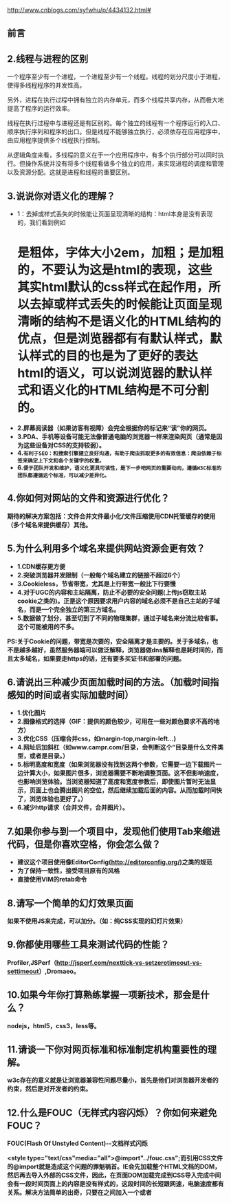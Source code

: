 http://www.cnblogs.com/syfwhu/p/4434132.html#

## 前言

## 2.线程与进程的区别

一个程序至少有一个进程，一个进程至少有一个线程。线程的划分尺度小于进程，使得多线程程序的并发性高。

另外，进程在执行过程中拥有独立的内存单元，而多个线程共享内存，从而极大地提高了程序的运行效率。

线程在执行过程中与进程还是有区别的。每个独立的线程有一个程序运行的入口、顺序执行序列和程序的出口。但是线程不能够独立执行，必须依存在应用程序中，由应用程序提供多个线程执行控制。

从逻辑角度来看，多线程的意义在于一个应用程序中，有多个执行部分可以同时执行。但操作系统并没有将多个线程看做多个独立的应用，来实现进程的调度和管理以及资源分配。这就是进程和线程的重要区别。

## 3.说说你对语义化的理解？

- 1：去掉或样式丢失的时候能让页面呈现清晰的结构：html本身是没有表现的，我们看到例如<h1>是粗体，字体大小2em，加粗；<strong>是加粗的，不要认为这是html的表现，这些其实html默认的css样式在起作用，所以去掉或样式丢失的时候能让页面呈现清晰的结构不是语义化的HTML结构的优点，但是浏览器都有有默认样式，默认样式的目的也是为了更好的表达html的语义，可以说浏览器的默认样式和语义化的HTML结构是不可分割的。
- 2.屏幕阅读器（如果访客有视障）会完全根据你的标记来“读”你的网页。
- 3.PDA、手机等设备可能无法像普通电脑的浏览器一样来渲染网页（通常是因为这些设备对CSS的支持较弱）。
- 4.`有利于SEO：和搜索引擎建立良好沟通，有助于爬虫抓取更多的有效信息：爬虫依赖于标签来确定上下文和各个关键字的权重。`
- 6.`便于团队开发和维护，语义化更具可读性，是下一步吧网页的重要动向，遵循W3C标准的团队都遵循这个标准，可以减少差异化。`

## 4.你如何对网站的文件和资源进行优化？

期待的解决方案包括：文件合并文件最小化/文件压缩使用CDN托管缓存的使用（多个域名来提供缓存）其他。

## 5.为什么利用多个域名来提供网站资源会更有效？ 

- 1.CDN缓存更方便
- 2.突破浏览器并发限制（一般每个域名建立的链接不超过6个）
- 3.Cookieless，节省带宽，尤其是上行带宽一般比下行要慢
- 4.对于UGC的内容和主站隔离，防止不必要的安全问题(上传js窃取主站cookie之类的)。正是这个原因要求用户内容的域名必须不是自己主站的子域名，而是一个完全独立的第三方域名。
- 5.数据做了划分，甚至切到了不同的物理集群，通过子域名来分流比较省事。这个可能被用的不多。

PS:关于Cookie的问题，带宽是次要的，安全隔离才是主要的。关于多域名，也不是越多越好，虽然服务器端可以做泛解释，浏览器做dns解释也是耗时间的，而且太多域名，如果要走https的话，还有要多买证书和部署的问题。

## 6.请说出三种减少页面加载时间的方法。（加载时间指感知的时间或者实际加载时间）

- 1.优化图片
- 2.图像格式的选择（GIF：提供的颜色较少，可用在一些对颜色要求不高的地方）
- 3.优化CSS（压缩合并css，如margin-top,margin-left...)
- 4.网址后加斜杠（如www.campr.com/目录，会判断这个“目录是什么文件类型，或者是目录。）
- 5.标明高度和宽度（如果浏览器没有找到这两个参数，它需要一边下载图片一边计算大小，如果图片很多，浏览器需要不断地调整页面。这不但影响速度，也影响浏览体验。当浏览器知道了高度和宽度参数后，即使图片暂时无法显示，页面上也会腾出图片的空位，然后继续加载后面的内容。从而加载时间快了，浏览体验也更好了。）
- 6.减少http请求（合并文件，合并图片）。

## 7.如果你参与到一个项目中，发现他们使用Tab来缩进代码，但是你喜欢空格，你会怎么做？

- 建议这个项目使用像EditorConfig(<http://editorconfig.org/>)之类的规范
- 为了保持一致性，接受项目原有的风格
- 直接使用VIM的retab命令

## 8.请写一个简单的幻灯效果页面

如果不使用JS来完成，可以加分。（如：纯CSS实现的幻灯片效果）

## 9.你都使用哪些工具来测试代码的性能？

Profiler,JSPerf（<http://jsperf.com/nexttick-vs-setzerotimeout-vs-settimeout>）,Dromaeo。

## 10.如果今年你打算熟练掌握一项新技术，那会是什么？

nodejs，html5，css3，less等。

## 11.请谈一下你对网页标准和标准制定机构重要性的理解。

w3c存在的意义就是让浏览器兼容性问题尽量小，首先是他们对浏览器开发者的约束，然后是对开发者的约束。

## 12.什么是FOUC（无样式内容闪烁）？你如何来避免FOUC？

FOUC(Flash Of Unstyled Content)--文档样式闪烁

<style type="text/css"media="all">@import"../fouc.css";</style>而引用CSS文件的@import就是造成这个问题的罪魁祸首。IE会先加载整个HTML文档的DOM，然后再去导入外部的CSS文件，因此，在页面DOM加载完成到CSS导入完成中间会有一段时间页面上的内容是没有样式的，这段时间的长短跟网速，电脑速度都有关系。解决方法简单的出奇，只要在<head>之间加入一个<link>或者<script>元素就可以了。

## 13.doctype（文档类型）的作用是什么？你知道多少种文档类型？

此标签可告知浏览器文档使用哪种HTML或XHTML规范。该标签可声明三种DTD类型，分别表示严格版本、过渡版本以及基于框架的HTML文档。

HTML 4.01规定了三种文档类型：Strict、Transitional以及Frameset。

XHTML 1.0规定了三种XML文档类型：Strict、Transitional以及Frameset。

Standards（标准）模式（也就是严格呈现模式）用于呈现遵循最新标准的网页，而Quirks（包容）模式（也就是松散呈现模式或者兼容模式）用于呈现为传统浏览器而设计的网页。

## 14.浏览器标准模式和怪异模式之间的区别是什么？

W3C标准推出以后，浏览器都开始采纳新标准，但存在一个问题就是如何保证旧的网页还能继续浏览，在标准出来以前，很多页面都是根据旧的渲染方法编写的，如果用的标准来渲染，将导致页面显示异常。为保持浏览器渲染的兼容性，使以前的页面能够正常浏览，浏览器都保留了旧的渲染方法（如：微软的IE）。这样浏览器渲染上就产生了Quircks mode和Standars mode，两种渲染方法共存在一个浏览器上。IE盒子模型和标准W3C盒子模型：ie的width包括：padding\border。标准的width不包括：padding\border

-  在js中如何判断当前浏览器正在以何种方式解析？

​         document对象有个属性compatMode,它有两个值：BackCompat对应quirks mode，CSS1Compat对应strict mode。

## 15.使用XHTML的局限有哪些？

XHTML 与HTML的区别为：

- XHTML 元素必须被正确地嵌套。
- XHTML 元素必须被关闭。
- 标签名必须用小写字母。
- XHTML 文档必须拥有根元素。

**局限：**

所有的 XHTML 元素都必须被正确地嵌套，XHTML 必须拥有良好的结构，所有的标签必须小写，并且所有的 XHTML 元素必须被关闭。所有的 XHTML 文档必须拥有 DOCTYPE 声明，并且 html、head、title 和 body 元素必须存在。虽然代码更加的优雅，但缺少容错性，不利于快速开发。

## 16.如果网页内容需要支持多语言，你会怎么做？

下面这些问题需要考虑：

- 应用字符集的选择，选择UTF-8编码
- 语言书写习惯&导航结构
- 数据库驱动型网站

## 17.data-属性的作用是什么？

data-* 属性用于存储页面或应用程序的私有自定义数据。data-* 属性赋予我们在所有 HTML 元素上嵌入自定义 data 属性的能力。存储的（自定义）数据能够被页面的 JavaScript 中利用，以创建更好的用户体验（不进行 Ajax 调用或服务器端数据库查询）。

data-* 属性包括两部分：

- 属性名不应该包含任何大写字母，并且在前缀 "data-" 之后必须有至少一个字符
- 属性值可以是任意字符串

## 18.如果把HTML5看作做一个开放平台，那它的构建模块有哪些？

<nav>,<header>,<section>,<footer>等。

## 19.请描述一下cookies，sessionStorage和localStorage的区别？

sessionStorage和localStorage是HTML5 Web Storage API提供的，可以方便的在web请求之间保存数据。有了本地数据，就可以避免数据在浏览器和服务器间不必要地来回传递。sessionStorage、localStorage、cookie都是在浏览器端存储的数据，其中sessionStorage的概念很特别，引入了一个“浏览器窗口”的概念。sessionStorage是在同源的同窗口（或tab）中，始终存在的数据。也就是说只要这个浏览器窗口没有关闭，即使刷新页面或进入同源另一页面，数据仍然存在。关闭窗口后，sessionStorage即被销毁。同时“独立”打开的不同窗口，即使是同一页面，sessionStorage对象也是不同的cookies会发送到服务器端。其余两个不会。Microsoft指出InternetExplorer8增加cookie限制为每个域名50个，但IE7似乎也允许每个域名50个cookie。

- Firefox每个域名cookie限制为50个。
- Opera每个域名cookie限制为30个。
- Firefox和Safari允许cookie多达4097个字节，包括名（name）、值（value）和等号。
- Opera允许cookie多达4096个字节，包括：名（name）、值（value）和等号。
- InternetExplorer允许cookie多达4095个字节，包括：名（name）、值（value）和等号。

## 20.描述下“reset”CSS文件的作用和使用它的好处。

因为浏览器的品种很多，每个浏览器的默认样式也是不同的，所以定义一个css reset可以使各浏览器的默认样式统一。

## 21.解释下浮动和它的工作原理。

关于浮动我们需要了解，浮动的框可以向左或向右移动，直到它的外边缘碰到包含框或另一个浮动框的边框为止。要想使元素浮动，**必须为元素设置一个宽度（width）**。虽然浮动元素不是文档流之中，但是它**浮动后所处的位置依然是在浮动之前的水平方向上**。由于浮动框不在文档的普通流中，所以文档的普通流中的块框表现得就像浮动框不存在一样，下面的元素填补原来的位置。**有些元素会在浮动元素的下方，但是这些元素的内容并不一定会被浮动的元素所遮盖，对内联元素进行定位时，这些元素会考虑浮动元素的边界，会围绕着浮动元素放置。**也可以把浮动元素想象成是被块元素忽略的元素，而内联元素会关注浮动元素的。  

## 22.列举不同的清除浮动的技巧，并指出它们各自适用的使用场景。

- 1.使用空标签清除浮动。这种方法是在所有浮动标签后面添加一个空标签定义css clear:both.弊端就是增加了无意义标签。
- 2.使用overflow。给包含浮动元素的父标签添加css属性overflow:auto;zoom:1;zoom:1用于兼容IE6。
- 3.使用after伪对象清除浮动。该方法只适用于非IE浏览器。具体写法可参照以下示例。使用中需注意以下几点。一、该方法中必须为需要清除浮动元素的伪对象中设置height:0，否则该元素会比实际高出若干像素；二、content属性是必须的，但其值可以为空，content属性的值设为”.”，空亦是可以的。
- 4.浮动外部元素

此三种方法各有利弊，使用时应择优选择，比较之下第二种方法更为可取。

## 23.解释下CSS sprites，以及你要如何在页面或网站中使用它。

CSS Sprites其实就是把网页中一些背景图片整合到一张图片文件中，再利用CSS的“background-image”，“background-repeat”，“background-position”的组合进行背景定位，background-position可以用数字能精确的定位出背景图片的位置。

## 24.你最喜欢的图片替换方法是什么，你如何选择使用。

```
1 <h2><span图片丢这里></span>Hello World</h2>
```

把span背景设成文字内容，这样又可以保证seo，也有图片的效果在上面。一般都是：alt，title，onerror。

## 25.讨论CSS hacks，条件引用或者其他。

各个浏览器都认识，这里给firefox用；

background-color:red\9;\9所有的ie浏览器可识别；

background-color:yellow\0;\0是留给ie8的+background-color:pink;+ie7定了；

_background-color:orange;_专门留给神奇的ie6；:root#test{background-color:purple\9;}:root是给ie9的，

@media all and(min-width:0px){#test{background-color:black\0;}}这个是老是跟ie抢着认\0的神奇的opera，必须加个\0,不然firefox，chrome，safari也都认识。

@media screen and(-webkit-min-device-pixel-ratio:0){#test{background-color:gray;}}最后这个是浏览器新贵chrome和safari的。

## 26.如何为有功能限制的浏览器提供网页？你会使用哪些技术和处理方法？

## 27.如何视觉隐藏网页内容，只让它们在屏幕阅读器中可用？

- display:none;的缺陷搜索引擎可能认为被隐藏的文字属于垃圾信息而被忽略屏幕阅读器（是为视觉上有障碍的人设计的读取屏幕内容的程序）会忽略被隐藏的文字。
- visibility:hidden;的缺陷这个大家应该比较熟悉就是隐藏的内容会占据他所应该占据物理空间3.overflow:hidden;一个比较合理的方法.texthidden{display:block;/*统一转化为块级元素*/overflow:hidden;width:0;height:0;}就像上面的一段CSS所展示的方法，将宽度和高度设定为0，然后超过部分隐藏，就会弥补上述一、二方法中的缺陷，也达到了隐藏内容的目的。

## 28.你用过栅格系统吗？如果使用过，你最喜欢哪种？

比如：Bootstrap，流式栅格系统，http://960.gs/，栅格系统延续美学。

## 29.你用过媒体查询，或针对移动端的布局/CSS吗？

媒体查询，就是响应式布局。通过不同的媒介类型和条件定义样式表规则。媒介查询让CSS可以更精确作用于不同的媒介类型和同一媒介的不同条件。

语法结构及用法：@media 设备名 only （选取条件） not （选取条件） and（设备选取条件），设备二{sRules}。

示例如下：

[![复制代码](面试题web.assets/copycode.gif)](javascript:void(0);)

```
 1 /* 当浏览器的可视区域小于980px */
 2 @media screen and （max-width： 980px） {
 3 #wrap {width： 90%; margin:0 auto;}
 4 #content {width： 60%;padding： 5%;}
 5 #sidebar {width： 30%;}
 6 #footer {padding： 8% 5%;margin-bottom： 10px;}
 7 }
 8 /* 当浏览器的可视区域小于650px */
 9 @media screen and （max-width： 650px） {
10 #header {height： auto;}
11 #searchform {position： absolute;top： 5px;right： 0;}
12 #content {width： auto; float： none; margin： 20px 0;}
13 #sidebar {width： 100%; float： none; margin： 0;}
14 }
```

[![复制代码](http://common.cnblogs.com/images/copycode.gif)](javascript:void(0);)

## 30.你熟悉SVG样式的书写吗？

SVG 意为可缩放矢量图形（Scalable Vector Graphics）。

### 什么是SVG？

- SVG 指可伸缩矢量图形 (Scalable Vector Graphics)
- SVG 用来定义用于网络的基于矢量的图形
- SVG 使用 XML 格式定义图形
- SVG 图像在放大或改变尺寸的情况下其图形质量不会有所损失
- SVG 是万维网联盟的标准
- SVG 与诸如 DOM 和 XSL 之类的 W3C 标准是一个整体

书写示例如下：

```
1 <?xml version="1.0" standalone="no"?>
2     <!DOCTYPE svg PUBLIC "-//W3C//DTD SVG 1.1//EN" "http://www.w3.org/Graphics/SVG/1.1/DTD/svg11.dtd">
3     <svg width="100%" height="100%" version="1.1" xmlns="http://www.w3.org/2000/svg">
4         <circle cx="100" cy="50" r="40" stroke="black" stroke-width="2" fill="red"/>
5     </svg>
```

## 31.如何优化网页的打印样式？

```
<link rel = "stylesheet" type = "text/css" media = "screen" href = "xxx.css"/>
```

其中media指定的属性就是设备，显示器上就是screen，打印机则是print，电视是tv，投影仪是projection。打印样式示例如下：

```
<link rel = "stylesheet" type = "text/css" media = "print" href = "yyy.css"/>
```

但打印样式表也应注意以下事项：

- 打印样式表中最好不要用背景图片，因为打印机不能打印CSS中的背景。如要显示图片，请使用html插入到页面中。
- 最好不要使用像素作为单位，因为打印样式表要打印出来的会是实物，所以建议使用pt和cm。
- 隐藏掉不必要的内容。（@print div{display:none;}）
- 打印样式表中最好少用浮动属性，因为它们会消失。如果想要知道打印样式表的效果如何，直接在浏览器上选择打印预览就可以了。

## 32.在书写高效CSS时会有哪些问题需要考虑？

- 1.样式是：从右向左的解析一个选择器；
- 2.ID最快，Universal最慢有四种类型的key selector，解析速度由快到慢依次是：ID、class、tag和universal ；
- 3.不要tag-qualify（永远不要这样做ul#main-navigation{}ID已经是唯一的，不需要Tag来标识，这样做会让选择器变慢。）；
- 4.后代选择器最糟糕（换句话说，下面这个选择器是很低效的：html body ul li a{}）；
- 5.想清楚你为什么这样写；
- 6.CSS3的效率问题（CSS3选择器（比如:nth-child）能够漂亮的定位我们想要的元素，又能保证我们的CSS整洁易读。但是这些神奇的选择器会浪费很多的浏览器资源。）；
- 7.我们知道#ID速度是最快的，那么我们都用ID，是不是很快。但是我们不应该为了效率而牺牲可读性和可维护性。

## 33.使用CSS预处理器的优缺点有哪些？

​     LESS&SassLESS是受Sass启发而开发的工具，它列出了如下开发的理由：

​     “为什么要开发一个Sass的替代品呢？原因很简单：首先是语法。Sass的一个关键特性是缩进式的语法，这种语法可以产生柱式外观的代码。但是你需要花费时间学习一门新的语法以及重新构建你现在的样式表。LESS给CSS带来了很多特性，使得LESS能够和CSS无缝地紧密结合在一起。因此，你可以平滑地由CSS迁移到LESS，如果你只是对使用变量或者操作感兴趣的话，你不需要学习一整门全新的语言。”

​      StylusStylus相对前两者较新，可以看官方文档介绍的功能。

- 1.来自NodeJS社区，所以和NodeJS走得很近，与JavaScript联系非常紧密。还有专门JavaScript API：http://learnboost.github.io/stylus/docs/js.html；
- 2.支持Ruby之类等等框架；
- 3.更多更强大的支持和功能总结：Sass看起来在提供的特性上占有优势，但是LESS能够让开发者平滑地从现存CSS文件过渡到LESS，而不需要像Sass那样需要将CSS文件转换成Sass格式。Stylus功能上更为强壮，和js联系更加紧密。

## 34.如果设计中使用了非标准的字体，你该如何去实现？

所谓的标准字体是多数机器上都会有的，或者即使没有也可以由默认字体替代的字体。

方法：

- 用图片代替
- web fonts在线字库，如Google Webfonts，Typekit等等；<http://www.chinaz.com/free/2012/0815/269267.shtml>；
- @font-face，Webfonts(字体服务例如：Google Webfonts，Typekit等等。)

## 35.解释下浏览器是如何判断元素是否匹配某个CSS选择器？

从后往前判断。浏览器先产生一个元素集合，这个集合往往由最后一个部分的索引产生（如果没有索引就是所有元素的集合）。然后向上匹配，如果不符合上一个部分，就把元素从集合中删除，直到真个选择器都匹配完，还在集合中的元素就匹配这个选择器了。举个例子，有选择器：

```
1 body.ready#wrapper>.lol233
```

先把所有class中有lol233的元素拿出来组成一个集合，然后上一层，对每一个集合中的元素，如果元素的parent id不为#wrapper则把元素从集合中删去。再向上，从这个元素的父元素开始向上找，没有找到一个tagName为body且class中有ready的元素，就把原来的元素从集合中删去。至此这个选择器匹配结束，所有还在集合中的元素满足。大体就是这样，不过浏览器还会有一些奇怪的优化。为什么从后往前匹配因为效率和文档流的解析方向。效率不必说，找元素的父亲和之前的兄弟比遍历所哟儿子快而且方便。关于文档流的解析方向，是因为现在的CSS，一个元素只要确定了这个元素在文档流之前出现过的所有元素，就能确定他的匹配情况。应用在即使html没有载入完成，浏览器也能根据已经载入的这一部分信息完全确定出现过的元素的属性。为什么是用集合主要也还是效率。基于CSS Rule数量远远小于元素数量的假设和索引的运用，遍历每一条CSS Rule通过集合筛选，比遍历每一个元素再遍历每一条Rule匹配要快得多。

## 36.解释一下你对盒模型的理解，以及如何在CSS中告诉浏览器使用不同的盒模型来渲染你的布局。

关于盒模型请看文章[CSS之布局与定位](http://www.cnblogs.com/syfwhu/p/4319236.html)。

- 请解释一下*{box-sizing:border-box;}的作用,并且说明使用它有什么好处？

说到IE的bug，在IE6以前的版本中，IE对盒模型的解析出现一些问题，跟其它浏览器不同，将border与padding都包含在width之内。而另外一些浏览器则与它相反，是不包括border和padding的。

在我们开发的过程中会发现，有时候，如果对页面中的大区域进行设置时，将border、padding计算到width和height之内，反而更灵活。但W3C的CSS2.1规范却规定了他们并不能被包含其中。考虑到这个问题，css3中引入了一个新的属性：box-sizing，它具有“content-box”和”border-box“两个值。

```
1 box-sizing:content-box
```

当我们设置box-sizing:content-box;时，浏览器对盒模型的解释遵从我们之前认识到的W3C标准，当它定义width和height时，它的宽度不包括border和padding。

```
1 box-sizing:border-box
```

当我们设置box-sizing:border-box;时，浏览器对盒模型的解释与IE6之前的版本相同，当它定义width和height时，border和padding则是被包含在宽高之内的。内容的宽和高可以通过定义的“width”和“height”减去相应方向的“padding”和“border”的宽度得到。内容的宽和高必须保证不能为负，必要时将自动增大该元素border box的尺寸以使其内容的宽或高最小为0。

## 37.请罗列出你所知道的display属性的全部值。

display属性的值列表如下：

![img](面试题web.assets/716683-20151013142822460-1264753317.jpg)

## 38.请解释一下relative、fixed、absolute和static元素的区别？请解释一下inline和inline-block的区别？

- 关于第一个问题请看文章[CSS之布局与定位](http://www.cnblogs.com/syfwhu/p/4319236.html) 。

**inline**:此元素会被显示为内联元素，元素前后没有换行符。

**inline-block**:行内块元素。

## 39.你目前在使用哪一套CSS框架，或者在产品线上使用过哪一套？(Bootstrap,PureCSS,Foundation等等)

- 如果有，请问是哪一套？如果可以，你如何改善CSS框架？
- 请问你有使用过CSS Flexbox或者Grid specs吗？如果有，请问在性能和效率的方面你是怎么看的？

## 40.解释下事件代理。

JavaScript事件代理则是一种简单的技巧，通过它你可以把事件处理器添加到一个父级元素上，这样就避免了把事件处理器添加到多个子级元素上。当我们需要对很多元素添加事件的时候，可以通过将事件添加到它们的父节点而将事件委托给父节点来触发处理函数。这主要得益于浏览器的事件冒泡机制。事件代理用到了两个在JavaSciprt事件中常被忽略的特性：事件冒泡以及目标元素。

```
1 function getEventTarget(e) {
2     e=e||window.event;
3     return e.target||e.srcElement;
4 }
```

## 41.解释下JavaScript中this是如何工作的。

this永远指向函数运行时所在的对象，而不是函数被创建时所在的对象。匿名函数或不处于任何对象中的函数指向window 。

1.如果是call，apply,with，指定的this是谁，就是谁。

2.普通的函数调用，函数被谁调用，this就是谁。

## 42.解释下原型继承的原理。

以下代码展示了JS引擎如何查找属性：

[![复制代码](http://common.cnblogs.com/images/copycode.gif)](javascript:void(0);)

```
1 function getProperty(obj,prop) {
2     if (obj.hasOwnProperty(prop)) {
3         return obj[prop];
4     } else if (obj.__proto__!==null) {
5         return getProperty(obj.__proto__,prop);
6     } else {
7         return undefined;
8     }
9 }
```

[![复制代码](http://common.cnblogs.com/images/copycode.gif)](javascript:void(0);)

### 下图展示的原（prototype）的关联：

## ![img](面试题web.assets/171011349018292.jpg)

## 43.你是如何测试JavaScript代码的？

结合自己的项目经验进行讲述。（[chrome使用技巧](http://www.cnblogs.com/tonychai/p/4545812.html)）

## 44.AMD vs.CommonJS？

请看文章[JavaScript之模块化编程](http://www.cnblogs.com/syfwhu/p/4883532.html)

## 45.什么是哈希表？

散列表（也叫哈希表），是根据关键码值直接进行访问的数据结构。也就是说，它通过把关键码值映射到表中一个位置来访问记录，以加快查找的速度。这个映射函数叫做散列函数，存放记录的数组叫做散列表。

## 46.解释下为什么接下来这段代码不是IIFE(立即调用的函数表达式)：function foo(){}();.

- 要做哪些改动使它变成IIFE?

因为在解析器解析全局的function或者function内部function关键字的时候，默认是认为function声明，而不是function表达式，如果你不显示告诉编译器，它默认会声明成一个缺少名字的function，并且抛出一个语法错误信息，因为function声明需要一个名字。

```
1 var foo = function() {
2     // doSomeThing.
3 }；
4 
5 foo();
```

## 47.描述以下变量的区别：null，undefined或undeclared？

JavaScript的最初版本是这样区分的：null是一个表示"无"的对象，转为数值时为0；undefined是一个表示"无"的原始值，转为数值时为NaN。

但是，上面这样的区分，在实践中很快就被证明不可行。目前，null和undefined基本是同义的，只有一些细微的差别。

null表示"没有对象"，即该处不应该有值。典型用法是：

- 用来初始化一个变量，这个变量可能被赋值为一个对象。
- 用来和一个已经初始化的变量比较，这个变量可以是也可以不是一个对象。
- 当函数的参数期望是对象时，被用作参数传入。
- 当函数的返回值期望是对象时，被用作返回值传出。
- 作为对象原型链的终点。

undefined表示"缺少值"，就是此处应该有一个值，但是还没有定义。典型用法是：

- 变量被声明了，但没有赋值时，就等于undefined。
- 调用函数时，应该提供的参数没有提供，该参数等于undefined。
- 对象没有赋值的属性，该属性的值为undefined。
- 函数没有返回值时，默认返回undefined。

### 该如何检测它们？

null：表示无值；undefined：表示一个未声明的变量，或已声明但没有赋值的变量，或一个并不存在的对象属性。

==运算符将两者看作相等。如果要区分两者，要使用===或typeof运算符。

以下是不正确的用法：

```
1 var exp = undefined;
2 
3 if (exp == undefined) {
4     alert("undefined");
5 }
```

exp为null时，也会得到与undefined相同的结果，虽然null和undefined不一样。注意：要同时判断undefined和null时可使用本法。

typeof返回的是字符串，有六种可能："number"、"string"、"boolean"、"object"、"function"、"undefined"。

以下是正确的用法：

```
1 var exp = undefined;
2 
3 if(typeof(exp) == undefined) {
4     alert("undefined");
5 }
```

JS中如何判断null？

以下是不正确的用法：

```
1 var exp = null;
2 
3 if(exp == null) {
4     alert("is null");
5 }
```

exp为undefined时，也会得到与null相同的结果，虽然null和undefined不一样。注意：要同时判断null和undefined时可使用本法。

```
1 var exp=null;
2 
3 if(!exp) {
4     alert("is null");
5 }
```

如果exp为undefined或者数字零，也会得到与null相同的结果，虽然null和二者不一样。注意：要同时判断null、undefined和数字零时可使用本法。

```
1 var exp = null;
2 
3 if(typeof(exp) == "null") {
4     alert("is null");
5 }
```

为了向下兼容，exp为null时，typeof总返回object。这种方式也不太好。

以下是正确的用法：

```
1 var exp = null;
2 
3 if(!exp&&typeof(exp) != "undefined" && exp != 0) {
4     alert("is null");
5 }
```

## 48.什么是闭包，如何使用它，为什么要使用它？

包就是能够读取其他函数内部变量的函数。由于在Javascript语言中，只有函数内部的子函数才能读取局部变量，因此可以把闭包简单理解成“定义在一个函数内部的函数”。

所以，在本质上，闭包就是将函数内部和函数外部连接起来的一座桥梁。闭包可以用在许多地方。它的最大用处有两个，一个是前面提到的可以读取函数内部的变量，另一个就是让这些变量的值始终保持在内存中。

使用闭包的注意点：

- 由于闭包会使得函数中的变量都被保存在内存中，内存消耗很大，所以不能滥用闭包，否则会造成网页的性能问题，在IE中可能导致内存泄露。解决方法是，在退出函数之前，将不使用的局部变量全部删除。
- 闭包会在父函数外部，改变父函数内部变量的值。所以，如果你把父函数当作对象（object）使用，把闭包当作它的公用方法（Public Method），把内部变量当作它的私有属性（private value），这时一定要小心，不要随便改变父函数内部变量的值。

（关于闭包，详细了解请看[JavaScript之作用域与闭包详解](http://www.cnblogs.com/syfwhu/p/4839562.html)）

## 49.请举出一个匿名函数的典型用例？

自执行函数，用闭包模拟私有变量、特权函数等。

## 50.解释“JavaScript模块模式”以及你在何时使用它。

​     如果有提到无污染的命名空间，可以考虑加分。

- 如果你的模块没有自己的命名空间会怎么样？

请看文章-[JavaScript之模块化编程](http://www.cnblogs.com/syfwhu/p/4883532.html) 和[JavaScript之命名空间模式 浅析](http://www.cnblogs.com/syfwhu/p/4885628.html)

## 51.你是如何组织自己的代码？是使用模块模式，还是使用经典继承的方法？

请看文章-[JavaScript之模块化编程](http://www.cnblogs.com/syfwhu/p/4883532.html)和[Javascript之对象的继承](http://www.cnblogs.com/syfwhu/p/4415586.html)

## 52.请指出JavaScript宿主对象和原生对象的区别？

### **原生对象**

ECMA-262 把本地对象（native object）定义为“独立于宿主环境的 ECMAScript 实现提供的对象”。

“本地对象”包含哪些内容：Object、Function、Array、String、Boolean、Number、Date、RegExp、Error、EvalError、RangeError、ReferenceError、SyntaxError、TypeError、URIError。

由此可以看出，简单来说，本地对象就是 ECMA-262 定义的类（引用类型）。

### **内置对象**

ECMA-262 把内置对象（built-in object）定义为“由 ECMAScript 实现提供的、独立于宿主环境的所有对象，在 ECMAScript 程序开始执行时出现”。这意味着开发者不必明确实例化内置对象，它已被实例化了。

同样是“独立于宿主环境”。根据定义我们似乎很难分清“内置对象”与“本地对象”的区别。而ECMA-262 只定义了两个内置对象，即 Global 和 Math （它们也是本地对象，根据定义，每个内置对象都是本地对象）。如此就可以理解了。内置对象是本地对象的一种。

### **宿主对象**

何为“宿主对象”？主要在这个“宿主”的概念上，ECMAScript中的“宿主”当然就是我们网页的运行环境，即“操作系统”和“浏览器”。

所有非本地对象都是宿主对象（host object），即由 ECMAScript 实现的宿主环境提供的对象。**所有的BOM和DOM都是宿主对象。**因为其对于不同的“宿主”环境所展示的内容不同。其实说白了就是，**ECMAScript官方未定义的对象都属于宿主对象，因为其未定义的对象大多数是自己通过ECMAScript程序创建的对象。**

## 53.call和.apply的区别是什么？

**call方法**: 
语法：call(thisObj，Object)
定义：调用一个对象的一个方法，以另一个对象替换当前对象。
说明：call 方法可以用来代替另一个对象调用一个方法。call 方法可将一个函数的对象上下文从初始的上下文改变为由 thisObj 指定的新对象。 如果没有提供 thisObj 参数，那么 Global 对象被用作 thisObj。 
**apply方法**： 
语法：apply(thisObj，[argArray])
定义：应用某一对象的一个方法，用另一个对象替换当前对象。 
说明：如果 argArray 不是一个有效的数组或者不是 arguments 对象，那么将导致一个 TypeError。如果没有提供 argArray 和 thisObj 任何一个参数，那么 Global 对象将被用作 thisObj， 并且无法被传递任何参数。

对于apply和call两者在作用上是相同的，但两者在参数上有以下**区别**：
对于第一个参数意义都一样，但对第二个参数：apply传入的是一个参数数组，也就是将多个参数组合成为一个数组传入，而call则作为call的参数传入（从第二个参数开始）。如 func.call(func1,var1,var2,var3)对应的apply写法为：func.apply(func1,[var1,var2,var3])同时使用apply的好处是可以直接将当前函数的arguments对象作为apply的第二个参数传入。

## 54.请解释Function.prototype.bind的作用？

## 55.你何时优化自己的代码？

请看文章[JavaScript之高效编程](http://www.cnblogs.com/syfwhu/p/4438810.html) 及[JavaScript编码风格指南](http://www.cnblogs.com/syfwhu/p/4814435.html)。

## 56.你能解释一下JavaScript中的继承是如何工作的吗？

原型链等。

## 57.在什么时候你会使用document.write()？

大多数生成的广告代码依旧使用document.write()，虽然这种用法会让人很不爽。

## 58.请指出浏览器特性检测，特性推断和浏览器UA字符串嗅探的区别？

特性检测：为特定浏览器的特性进行测试，并仅当特性存在时即可应用特性。

User-Agent检测：最早的浏览器嗅探即用户代理检测，服务端（以及后来的客户端）根据UA字符串屏蔽某些特定的浏览器查看网站内容。

特性推断：尝试使用多个特性但仅验证了其中之一。根据一个特性的存在推断另一个特性是否存在。问题是，推断是假设并非事实，而且可能导致可维护性的问题。

## 59.请尽可能详尽的解释AJAX的工作原理。

请参考文章[AJAX工作原理](http://www.cnblogs.com/mingmingruyuedlut/archive/2011/10/18/2216553.html)。

## 60.请解释JSONP的工作原理，以及它为什么不是真正的AJAX。

JSONP (JSON with Padding)是一个简单高效的跨域方式，HTML中的script标签可以加载并执行其他域的javascript，于是我们可以通过script标记来动态加载其他域的资源。例如我要从域A的页面pageA加载域B的数据，那么在域B的页面pageB中我以JavaScript的形式声明pageA需要的数据，然后在 pageA中用script标签把pageB加载进来，那么pageB中的脚本就会得以执行。JSONP在此基础上加入了回调函数，pageB加载完之后会执行pageA中定义的函数，所需要的数据会以参数的形式传递给该函数。JSONP易于实现，但是也会存在一些安全隐患，如果第三方的脚本随意地执行，那么它就可以篡改页面内容，截获敏感数据。但是在受信任的双方传递数据，JSONP是非常合适的选择。

AJAX是不跨域的，而JSONP是一个是跨域的，还有就是二者接收参数形式不一样！

## 61.你使用过JavaScript模板系统吗？

如有使用过，请谈谈你都使用过哪些库，比如Mustache.js，Handlebars等等。

## 62.请解释变量声明提升。

在JS里定义的变量，存在于作用域链里，而在函数执行时会先把变量的声明进行提升，仅仅是把声明进行了提升，而其值的定义还在原来位置。示例如下：

[![复制代码](http://common.cnblogs.com/images/copycode.gif)](javascript:void(0);)

```
1 var test = function() {
2     console.log(name); // 输出：undefined
3     var name = "jeri";
4     console.log(name); // 输出：jeri
5 }
6 
7 test();
```

[![复制代码](http://common.cnblogs.com/images/copycode.gif)](javascript:void(0);)

上述代码与下述代码等价。

[![复制代码](http://common.cnblogs.com/images/copycode.gif)](javascript:void(0);)

```
1 var test = function() {
2     var name;
3     console.log(name); // 输出：undefined
4     name = "jeri";
5     console.log(name); // 输出：jeri
6 }
7 
8 test();
```

[![复制代码](http://common.cnblogs.com/images/copycode.gif)](javascript:void(0);)

由以上代码可知，在函数执行时，把变量的声明提升到了函数顶部，而其值定义依然在原来位置。

## 63.请描述下事件冒泡机制。

冒泡型事件：事件按照从最特定的事件目标到最不特定的事件目标(document对象)的顺序触发。

捕获型事件：事件从最不精确的对象(document 对象)开始触发，然后到最精确(也可以在窗口级别捕获事件，不过必须由开发人员特别指定)。

支持W3C标准的浏览器在添加事件时用addEventListener(event,fn,useCapture)方法，基中第3个参数useCapture是一个Boolean值，用来设置事件是在事件捕获时执行，还是事件冒泡时执行。而不兼容W3C的浏览器(IE)用attachEvent()方法，此方法没有相关设置，不过IE的事件模型默认是在事件冒泡时执行的，也就是在useCapture等于false的时候执行，所以把在处理事件时把useCapture设置为false是比较安全，也实现兼容浏览器的效果。

![img](面试题web.assets/716683-20151013185212819-847014694.jpg)

## 64."attribute"和"property"的区别是什么？

### 1. 定义

**Property**：属性，所有的HTML元素都由HTMLElement类型表示，HTMLElement类型直接继承自Element并添加了一些属性，添加的这些属性分别对应于每个HTML元素都有下面的这5个标准特性: id,title,lang,dir,className。DOM节点是一个对象，因此，他可以和其他的JavaScript对象一样添加自定义的属性以及方法。property的值可以是任何的数据类型，对大小写敏感，自定义的property不会出现在html代码中，只存在js中。

**Attribute**：特性，区别于property，attribute只能是字符串，大小写不敏感，出现在innerHTML中，通过类数组attributes可以罗列所有的attribute。

### 2. 相同之处

标准的 DOM properties 与 attributes 是同步的。公认的（非自定义的）特性会被以属性的形式添加到DOM对象中。如，id，align，style等，这时候操作property或者使用操作特性的DOM方法如getAttribute()都可以操作属性。不过传递给getAttribute()的特性名与实际的特性名相同。因此对于class的特性值获取的时候要传入“class”。

### 3. 不同之处

1).对于有些标准的特性的操作，getAttribute与点号(.)获取的值存在差异性。如href，src，value，style，onclick等事件处理程序。
2).href：getAttribute获取的是href的实际值，而点号获取的是完整的url，存在浏览器差异。

## 65.为什么扩展JavaScript内置对象不是好的做法？

## 66.为什么扩展JavaScript内置对象是好的做法？

## 67.请指出document.onload和document.ready两个事件的区别。

页面加载完成有两种事件，一是ready，表示文档结构已经加载完成（不包含图片等非文字媒体文件），二是onload，指示页面包含图片等文件在内的所有元素都加载完成。

## 68.==和===有什么不同？

首先，== equality 等同，=== identity 恒等。 ==， 两边值类型不同的时候，要先进行类型转换，再比较。 ===，不做类型转换，类型不同的一定不等。

先说 ===，这个比较简单。下面的规则用来判断两个值是否===相等： 

- 如果类型不同，就[不相等] 
- 如果两个都是数值，并且是同一个值，那么[相等]；(！例外)的是，如果其中至少一个是NaN，那么[不相等]。（判断一个值是否是NaN，只能用isNaN()来判断） 
- 如果两个都是字符串，每个位置的字符都一样，那么[相等]；否则[不相等]。 
- 如果两个值都是true，或者都是false，那么[相等]。 
- 如果两个值都引用同一个对象或函数，那么[相等]；否则[不相等]。 
- 如果两个值都是null，或者都是undefined，那么[相等]。 

再说 ==，根据以下规则： 

- 如果两个值类型相同，进行 === 比较。 
- 如果两个值类型不同，他们可能相等。根据下面规则进行类型转换再比较： 

1. 如果一个是null、一个是undefined，那么[相等]。 
2. 如果一个是字符串，一个是数值，把字符串转换成数值再进行比较。 
3. 如果任一值是 true，把它转换成 1 再比较；如果任一值是 false，把它转换成 0 再比较。 
4. 如果一个是对象，另一个是数值或字符串，把对象转换成基础类型的值再比较。对象转换成基础类型，利用它的toString或者valueOf方法。js核心内置类，会尝试valueOf先于toString；例外的是Date，Date利用的是toString转换。非js核心的对象，令说（比较麻烦，我也不大懂） 
5. 任何其他组合，都[不相等]。 

## 69.你如何从浏览器的URL中获取查询字符串参数。

以下函数把获取一个key的参数。

[![复制代码](http://common.cnblogs.com/images/copycode.gif)](javascript:void(0);)

```
 1 function parseQueryString ( name ){
 2     name = name.replace(/[\[]/,"\\\[");
 3     var regexS = "[\\?&]"+name+"=([^&#]*)";
 4     var regex = new RegExp( regexS );
 5     var results = regex.exec( window.location.href );
 6 
 7     if(results == null) {
 8         return "";
 9     } else {
10     return results[1];
11     }
12 }
```

[![复制代码](http://common.cnblogs.com/images/copycode.gif)](javascript:void(0);)

## 70.请解释一下JavaScript的同源策略。

在客户端编程语言中，如javascript和 ActionScript，同源策略是一个很重要的安全理念，它在保证数据的安全性方面有着重要的意义。同源策略规定跨域之间的脚本是隔离的，一个域的脚本不能访问和操作另外一个域的绝大部分属性和方法。那么什么叫相同域，什么叫不同的域呢？当两个域具有相同的协议, 相同的端口，相同的host，那么我们就可以认为它们是相同的域。同源策略还应该对一些特殊情况做处理，比如限制file协议下脚本的访问权限。本地的HTML文件在浏览器中是通过file协议打开的，如果脚本能通过file协议访问到硬盘上其它任意文件，就会出现安全隐患，目前IE8还有这样的隐患。

## 71.请描述一下JavaScript的继承模式。

关于继承请看文章[JavaScript之对象的继承](http://www.cnblogs.com/syfwhu/p/4415586.html)。

## 72.如何实现下列代码：[1,2,3,4,5].duplicator();//[1,2,3,4,5,1,2,3,4,5]。

## 73.描述一种JavaScript中实现memoization(避免重复运算)的策略。

## 74.什么是三元表达式？“三元”表示什么意思？

三元表达式：**? :**。**三元--三个操作对象**。

在表达式boolean-exp ? value0 : value1 中，如果“布尔表达式”的结果为true，就计算“value0”，而且这个计算结果也就是操作符最终产生的值。如果“布尔表达式”的结果为false，就计算“value1”，同样，它的结果也就成为了操作符最终产生的值。

## 75.JavaScript里函数参数arguments是数组吗？ 

在函数代码中，使用特殊对象 arguments，开发者无需明确指出参数名，通过使用下标就可以访问相应的参数。

arguments虽然有一些数组的性质，但其并非真正的数组，只是一个类数组对象。其并没有数组的很多方法，不能像真正的数组那样调用.jion(),.concat(),.pop()等方法。[
](http://www.w3school.com.cn/jsref/jsref_concat_array.asp)

## 76.什么是"use strict";?使用它的好处和坏处分别是什么？

在代码中出现表达式-"use strict"; 意味着代码按照**严格模式**解析，这种模式使得Javascript在更严格的条件下运行。

好处：

- 消除Javascript语法的一些不合理、不严谨之处，减少一些怪异行为;
- 消除代码运行的一些不安全之处，保证代码运行的安全；
- 提高编译器效率，增加运行速度；
- 为未来新版本的Javascript做好铺垫。

坏处：

同样的代码，在"严格模式"中，可能会有不一样的运行结果；一些在"正常模式"下可以运行的语句，在"严格模式"下将不能运行。

## 77.解释"chaining"。

jQuery方法链接。直到现在，我们都是一次写一条jQuery语句（一条接着另一条）。不过，有一种名为链接（chaining）的技术，允许我们在相同的元素上运行多条jQuery命令，一条接着另一条。

提示：这样的话，浏览器就不必多次查找相同的元素。

如需链接一个动作，您只需简单地把该动作追加到之前的动作上。

## 78.解释"deferreds"。

开发网站的过程中，我们经常遇到某些耗时很长的javascript操作。其中，既有异步的操作（比如ajax读取服务器数据），也有同步的操作（比如遍历一个大型数组），它们都不是立即能得到结果的。

通常的做法是，为它们指定回调函数（callback）。即事先规定，一旦它们运行结束，应该调用哪些函数。

但是，在回调函数方面，jQuery的功能非常弱。为了改变这一点，jQuery开发团队就设计了deferred对象。

简单说，deferred对象就是jQuery的回调函数解决方案。在英语中，defer的意思是"延迟"，所以deferred对象的含义就是"延迟"到未来某个点再执行。

## 79.你知道哪些针对jQuery的优化方法？

- ### 1.总是从ID选择器开始继承在jQuery中最快的选择器是ID选择器，因为它直接来自于JavaScript的getElementById()方法。

例如有一段HTML代码：

[![复制代码](http://common.cnblogs.com/images/copycode.gif)](javascript:void(0);)

```
 1 <div id="content">
 2     <form method="post"action="#">
 3         <h2>交通信号灯</h2>
 4         <ul id="traffic_light">
 5             <li>
 6                 <input type="radio"class="on"name="light"value="red"/>红色
 7             </li>
 8             <li>
 9                 <input type="radio"class="off"name="light"value="yellow"/>黄色
10             </li>
11             <li>
12                 <input type="radio"class="off"name="light"value="green"/>绿色
13             </li>
14         </ul>
15         <input class="button"id="traffic_button"type="submit"value="Go"/>
16     </form>
17 </div>
```

[![复制代码](http://common.cnblogs.com/images/copycode.gif)](javascript:void(0);)

比如需要选择红绿单选框，那么可以使用一个tag name来限制(修饰)class，如下所示：var active_light=$(“input.on”);当然也可以结合就近的ID，如下所示：var active_light=$(“#traffic_light input.on”);  如果采用下面的选择器，那么效率是低效的。var traffic_button=$(“#content.button”);因为button已经有ID了，我们可以直接使用ID选择器。如下所示：var traffic_button=$(“#traffic_button”);当然这只是对于单一的元素来讲。如果你需要选择多个元素，这必然会涉及到DOM遍历和循环，为了提高性能，建议从最近的ID开始继承。如下所示：var traffic_lights=$(“#traffic_light input”);

- ### 2.在class前使用tag(标签名)在jQuery中第二快的选择器是tag(标签)选择器(比如：$(“head”))。

跟ID选择器累时，因为它来自原生的getElementsByTagName()方法。继续看刚才那段HTML代码：

在使用tag来修饰class的时候，我们需要注意以下几点：（1）不要使用tag来修饰ID，如下所示：var content=$(“div#content”);这样一来，选择器会先遍历所有的div元素，然后匹配#content。（好像jQuery从1.3.1开始改变了选择器核心后，不存在这个问题了。暂时无法考证。）（2）不要画蛇添足的使用ID来修饰ID，如下所示：var traffic_light=$(“#content#traffic_light”);

- ### 3.将jQuery对象缓存起来把jQuery对象缓存起来就是要告诉我们要养成将jQuery对象缓存进变量的习惯。

下面是一个jQuery新手写的一段代码：

```
1 $("#traffic_light input.on").bind("click",function(){});
2 $("#traffic_light input.on").css("border","1px dashed yellow");
3 $("#traffic_light input.on").css("background-color","orange");
4 $("#traffic_light input.on").fadeIn("slow");
```

但切记不要这么做。我们应该先将对象缓存进一个变量然后再操作，如下所示：

记住，永远不要让相同的选择器在你的代码里出现多次.注：（1）为了区分普通的JavaScript对象和jQuery对象，可以在变量首字母前加上$符号。（2）上面代码可以使用jQuery的链式操作加以改善。如下所示：

[![复制代码](http://common.cnblogs.com/images/copycode.gif)](javascript:void(0);)

```
1 var $active_light = $("#traffic_light input.on");
2 
3 $active_light.bind("click",function(){})
4 .css("border","1px dashed yellow")
5 .css("background-color","orange")
6 .fadeIn("slow");
```

[![复制代码](http://common.cnblogs.com/images/copycode.gif)](javascript:void(0);)

- ### 4.如果你打算在其他函数中使用jQuery对象，那么你必须把它们缓存到全局环境中。

如下代码所示：

[![复制代码](http://common.cnblogs.com/images/copycode.gif)](javascript:void(0);)

```
 1 // 在全局范围定义一个对象(例如:window对象)
 2 window.$my = {
 3     head:$("head"),
 4     trafficLight:$("#trafficLight"),
 5     trafficButton:$("#trafficButton")
 6 };
 7 
 8 function doSomething(){
 9     // 现在你可以引用存储的结果并操作它们
10     var script=document.createElement("script");
11     $my.head.append(script);
12 
13     // 当你在函数内部操作是,可以继续将查询存入全局对象中去.
14     $my.coolResults=$("#some_ul li");
15     $my.otherResults=$("#some_table td");
16 
17     // 将全局函数作为一个普通的jquery对象去使用.
18     $my.otherResults.css("border-color","red");
19     $my.trafficLight.css("border-color","green");
20 }
21 // 你也可以在其他函数中使用它.
```

[![复制代码](http://common.cnblogs.com/images/copycode.gif)](javascript:void(0);)

这里的基本思想是在内存中建立你确实想要的东西，然后更新DOM。这并不是一个jQuery最佳实践，但必须进行有效的JavaScript操作。直接的DOM操作速度很慢。例如，你想动态的创建一组列表元素，千万不要这样做,如下所示：对直接的DOM操作进行限制。

[![复制代码](http://common.cnblogs.com/images/copycode.gif)](javascript:void(0);)

```
1 var top_100_list = [];// 假设这里是100个独一无二的字符串
2 var $mylist = $("#mylist");// jQuery选择到<ul>元素
3 
4 for(var i = 0,l = top_100_list.length;i<l;i++) {
5     $mylist.append("<li>" + top_100_list[i] + "</li>");
6 }
```

[![复制代码](http://common.cnblogs.com/images/copycode.gif)](javascript:void(0);)

我们应该将整套元素字符串在插入进dom中之前先全部创建好，如下所示：

```
1 $("#entryform input").bind("focus",function() {
2     $(this).addClass("selected");
3 }).bind("blur",function(){
4     $(this).removeClass("selected");
5 });
```

- ### 5.冒泡除非在特殊情况下,否则每一个js事件(例如:click,mouseover等.)都会冒泡到父级节点。

当我们需要给多个元素调用同个函数时这点会很有用。代替这种效率很差的多元素事件监听的方法就是,你只需向它们的父节点绑定一次。比如,我们要为一个拥有很多输入框的表单绑定这样的行为:当输入框被选中时为它添加一个class传统的做法是，直接选中input，然后绑定focus等，如下所示：

[![复制代码](http://common.cnblogs.com/images/copycode.gif)](javascript:void(0);)

```
1 $("#entryform").bind("focus",function(e) {
2     var $cell = $(e.target); // e.target捕捉到触发的目标元素
3     $cell.addClass("selected");
4 }).bind("blur",function(e) {
5     var $cell = $(e.target);
6     $cell.removeClass("selected");
7 });
```

[![复制代码](http://common.cnblogs.com/images/copycode.gif)](javascript:void(0);)

当然上面代码能帮我们完成相应的任务，但如果你要寻求更高效的方法，请使用如下代码：

通过在父级监听获取焦点和失去焦点的事件，对目标元素进行操作。在上面代码中，父级元素扮演了一个调度员的角色,它可以基于目标元素绑定事件。如果你发现你给很多元素绑定了同一个事件监听,那么现在的你肯定知道哪里做错了。

- ### 6.推迟到$(window).load。

jQuery对于开发者来说有一个很诱人的东西,可以把任何东西挂到$(document).ready下。尽管$(document).rady确实很有用，它可以在页面渲染时，其它元素还没下载完成就执行。如果你发现你的页面一直是载入中的状态，很有可能就是$(document).ready函数引起的。你可以通过将jQuery函数绑定到$(window).load事件的方法来减少页面载入时的cpu使用率。它会在所有的html(包括iframe)被下载完成后执行。一些特效的功能，例如拖放,视觉特效和动画,预载入隐藏图像等等，都是适合这种技术的场合。

- ### 7.压缩JavaScript。

在线压缩地址:http://dean.edwards.name/packer/压缩之前，请保证你的代码的规范性，否则可能失败，导致Js错误。

- ### 8.尽量使用ID代替Class。

 前面性能优化已经说过，ID选择器的速度是最快的。所以在HTML代码中，能使用ID的尽量使用ID来代替class。看下面的一个例子：

[![复制代码](http://common.cnblogs.com/images/copycode.gif)](javascript:void(0);)

```
 1 // 创建一个list
 2 var $myList = $('#myList');
 3 var myListItems = '<ul>';
 4 
 5 for(var i = 0; i < 1000; i ++) {
 6     myListItems += '<li class = "listItem'+i+'">This is a list item</li>';
 7     // 这里使用的是class
 8 }
 9 
10 myListItems += '</ul>';
11 $myList.html(myListItems);
12 // 选择每一个li
13 
14 for(var i = 0; i<1000; i++) {
15     var selectedItem = $('.listItem' + i);
16 }
```

[![复制代码](http://common.cnblogs.com/images/copycode.gif)](javascript:void(0);)

在上段代码中，选择每个li总共只用了61毫秒，相比class的方式，将近快了100倍。       在代码最后，选择每个li的过程中，总共用了5066毫秒，超过5秒了。接着我们做一个对比，用ID代替class：

- ### 9.给选择器一个上下文。

jQuery选择器中有一个这样的选择器，它能指定上下文。jQuery(expression,context);通过它，能缩小选择器在DOM中搜索的范围，达到节省时间，提高效率。普通方式：$(‘.myDiv’)改进方式：$(‘.myDiv’,$(“#listItem”))。

- ### 10.慎用.live()方法（应该说尽量不要使用）。

这是jQuery1.3.1版本之后增加的方法，这个方法的功能就是为新增的DOM元素动态绑定事件。但对于效率来说，这个方法比较占用资源。所以请尽量不要使用它。例如有这么一段代码:

[![复制代码](http://common.cnblogs.com/images/copycode.gif)](javascript:void(0);)

```
 1 <script type="text/javascript">
 2     $(function(){
 3 
 4         $("p").click(function(){
 5             alert($(this).text());
 6         });
 7 
 8         $("button").click(function(){
 9             $("<p>this is second p</p>").appendTo("body");
10         });
11     })
12 </script>
13 <body>
14     <p>this is first p</p>
15     <button>add</button>
16 </body>
```

[![复制代码](http://common.cnblogs.com/images/copycode.gif)](javascript:void(0);)

运行后，你会发现新增的p元素，并没用被绑定click事件。你可以改成.live(“click”)方式解决此问题，代码如下：

[![复制代码](http://common.cnblogs.com/images/copycode.gif)](javascript:void(0);)

```
 1 $(function() {
 2     $("p").live("click",function() {
 3         // 改成live方式
 4         alert($(this).text());
 5     });
 6 
 7     $("button").click(function() {
 8         $("<p>this is second p</p>").appendTo("body");
 9     });
10 })
```

[![复制代码](http://common.cnblogs.com/images/copycode.gif)](javascript:void(0);)

但我并不建议大家这么做，我想用另一种方式去解决这个问题，代码如下：

[![复制代码](http://common.cnblogs.com/images/copycode.gif)](javascript:void(0);)

```
 1 $(function() {
 2     $("p").click(function() {
 3         alert($(this).text());
 4     });
 5 
 6     $("button").click(function() {
 7         $("<p>this is second p</p>").click(function() {
 8             // 为新增的元素重新绑定一次
 9             alert($(this).text());
10         }).appendTo("body");
11     });
12 })
```

[![复制代码](http://common.cnblogs.com/images/copycode.gif)](javascript:void(0);)

虽然我把绑定事件重新写了一次，代码多了点，但这种方式的效率明显高于live()方式，特别是在频繁的DOM操作中，这点非常明显。

## 80.请解释.end()的用途。

在官方的API上是这样描述end()方法的：“回到最近的一个"破坏性"操作之前。即，将匹配的元素列表变为前一次的状态。”；看样子好像是找到最后一次操作的元素的上一元素，在如下的例子中：html代码：

复制代码代码如下:

```
1 <div>测试内容1</div><div>测试内容2</div>
```

jQuery代码：

复制代码代码如下:

```
1 $('<p>新增内容</p>').appendTo('div').addClass('c1').end().addClass('c2');
```

复制代码代码如下:

[![复制代码](http://common.cnblogs.com/images/copycode.gif)](javascript:void(0);)

```
1 <div>测试内容1
2     <p class="c1 c2">新增内容</p>
3 </div>
4 <div>测试内容2
5     <p class="c1">新增内容</p>
6 </div>
```

[![复制代码](http://common.cnblogs.com/images/copycode.gif)](javascript:void(0);)

这里我就有一点不太明白了，怎么只有第一个<p>标签有两个样式，end()方法后返回的是什么,在火狐里添加了监控，得到如下结果：1.$('<p>新增内容</p>').appendTo('div')返回的是：[p,p]对象数组，即新增后的两个p标签；2.$('<p>新增内容</p>').appendTo('div').addClass('c1')返回的是：[p.c1,p.c1]对象数组，即添加了c1类样式后的p对象数组；3.$('<p>新增内容</p>').appendTo('div').addClass('c1').end()返回的是[p.c1],是第1个<div>中的<p>,在2操作中，最后“破坏”的是第2个<div>中的<p>,所以他的前一次操作的对象是第1个<div>中的<p>,返回的就是它;4.$('<p>新增内容</p>').appendTo('div').addClass('c1').end().addClass('c2')返回的仍然是第1个<div>中的<p>;现在算是有点明白了，关键是要搞清楚最后一次操作的元素的上一元素是什么。

## 81.你如何给一个事件处理函数命名空间，为什么要这样做？

任何作为type参数的字符串都是合法的；如果一个字符串不是原生的JavaScript事件名，那么这个事件处理函数会绑定到一个自定义事件上。这些自定义事件绝对不会由浏览器触发，但可以通过使用.trigger()或者.triggerHandler()在其他代码中手动触发。如果type参数的字符串中包含一个点(.)字符，那么这个事件就看做是有命名空间的了。这个点字符就用来分隔事件和他的命名空间。举例来说，如果执行.bind('click.name',handler)，那么字符串中的click是事件类型，而字符串name就是命名空间。命名空间允许我们取消绑定或者触发一些特定类型的事件，而不用触发别的事件。参考unbind()来获取更多信息。

jQuery的bind/unbind方法应该说使用很简单，而且大多数时候可能并不会用到，取而代之的是直接用click/keydown之类的事件名风格的方法来做事件绑定操作。

但假设如下情况：需要在运行时根据用户交互的结果进行不同click事件处理逻辑的绑定，因而理论上会无数次对某一个事件进行bind/unbind操作。但又希望unbind的时候只把自己绑上去的处理逻辑给释放掉而不是所有其他地方有可能的额外的同一事件绑定逻辑。这时候如果直接用.click()/.bind('click')加上.unbind('click')来进行重复绑定的话，被unbind掉的将是所有绑定在元素上的click处理逻辑，潜在会影响到该元素其他第三方的行为。

当然如果在bind的时候是显示定义了function变量的话，可以在unbind的时候提供function作为第二个参数来指定只unbind其中一个处理逻辑，但实际应用中很可能会碰到各种进行匿名函数绑定的情况。对于这种问题，jQuery的解决方案是使用事件绑定的命名空间。即在事件名称后添加.something来区分自己这部分行为逻辑范围。

比如用.bind('click.myCustomRoutine',function(){...});同样是把匿名函数绑定到click事件（你可以用自己的命名空间多次绑定不同的行为方法上去），当unbind的时候用.unbind('click.myCustomRoutine')即可释放所有绑定到.myCustomRoutine命名空间的click事件，而不会解除其他通过.bind('click')或另外的命名空间所绑定的事件行为。同时，使用命令空间还可以让你一次性unbind所有此命名空间下的自定义事件绑定，通过.unbind('.myCustomRoutine')即可。要注意的是，jQuery的命名空间并不支持多级空间。

因为在jQuery里面，如果用.unbind('click.myCustomRoutine.myCustomSubone')，解除的是命名空间分别为myCustomRoutine和myCustomSubone的两个并列命名空间下的所有click事件，而不是"myCustomRoutine下的myCustomSubone子空间"。

## 82.请说出你可以传递给jQuery方法的四种不同值。

选择器（字符串），HTML（字符串），回调函数，HTML元素，对象，数组，元素数组，jQuery对象等。

## 83.什么是效果队列？

jQuery中有个动画队列的机制。当我们对一个对象添加多次动画效果时后添加的动作就会被放入这个动画队列中，等前面的动画完成后再开始执行。可是用户的操作往往都比动画快，如果用户对一个对象频繁操作时不处理动画队列就会造成队列堆积，影响到效果。jQuery中有stop这个方法可以停止当前执行的动画，并且它有两个布尔参数，默认值都为false。第一个参数为true时会清空动画队列，第二个参数为true时会瞬间完成掉当前动画。所以，我们经常使用obj.stop(true,true)来停止动画。但是这还不够！正如jQuery文档中的说法，即使第二个参数为true，也仅仅是把当前在执行的动画跳转到完成状态。这时第一个参数如果也为true，后面的队列就会被清空。如果一个效果需要多个动画同时处理，我们仅完成其中的一个而把后面的队列丢弃了，这就会出现意料之外的结果。

## 84.请指出.get()，[]，eq()的区别。

eq:返回是一个jquery对象作用是将匹配的元素集合缩减为一个元素。这个元素在匹配元素集合中的位置变为0，而集合长度变成1。

get:是一个html对象数组作用是取得其中一个匹配的元素。num表示取得第几个匹配的元素。

## 85.请指出.bind()，.live()和.delegate()的区别。

在操纵DOM的语境中，document是根节点。现在我们可以较容易地说明.bind()、.live()和.delegate()的不同之处了。

.bind()

```
1 $('a').bind('click', function() {alert("That tickles!")});
```

这是最简单的绑定方法了。JQuery扫描文档找出所有的$(‘a’)元素，并把alert函数绑定到每个元素的click事件上。

.live()

```
1 $('a').live('click', function() {alert("That tickles!")});
```

JQuery把alert函数绑定到$(document)元素上，并使用’click’和’a’作为参数。任何时候只要有事件冒泡到document节点上，它就查看该事件是否是一个click事件，以及该事件的目标元素与’a’这一CSS选择器是否匹配，如果都是的话，则执行函数。

live方法还可以被绑定到具体的元素(或context)而不是document上，像这样：

```
1 $('a', $('#container')[0]).live(...);
```

.delegate()

```
1 $('#container').delegate('a', 'click', function() {alert("That tickles!")});
```

JQuery扫描文档查找$(‘#container’)，并使用click事件和’a’这一CSS选择器作为参数把alert函数绑定到$(‘#container’)上。任何时候只要有事件冒泡到$(‘#container’)上，它就查看该事件是否是click事件，以及该事件的目标元素是否与CCS选择器相匹配。如果两种检查的结果都为真的话，它就执行函数。

可以注意到，这一过程与.live()类似，但是其把处理程序绑定到具体的元素而非document这一根上。精明的JS’er们可能会做出这样的结论，即$('a').live()==$(document).delegate('a')，是这样吗?嗯，不，不完全是。

为什么.delegate()要比.live()好用？

基于几个原因，人们通常更愿意选用jQuery的delegate方法而不是live方法。考虑下面的例子：

```
1 $('a').live('click', function(){blah()}); // 或者
2 $(document).delegate('a', 'click', function(){blah()});
```

**速度**

后者实际上要快过前者，因为前者首先要扫描整个的文档查找所有的$(‘a’)元素，把它们存成jQuery对象。尽管live函数仅需要把’a’作为串参数传递以用做之后的判断，但是$()函数并未知道被链接的方法将会是.live()。而另一方面，delegate方法仅需要查找并存储$(document)元素。

一种寻求避开这一问题的方法是调用在$(document).ready()之外绑定的live，这样它就会立即执行。在这种方式下，其会在DOM获得填充之前运行，因此就不会查找元素或是创建jQuery对象了。

**灵活性和链能力**

live函数也挺令人费解的。想想看，它被链到$(‘a’)对象集上，但其实际上是在$(document)对象上发生作用。由于这个原因，它能够试图以一种吓死人的方式来把方法链到自身上。实际上，我想说的是，以$.live(‘a’,…)这一形式作为一种全局性的jQuery方法，live方法会更具意义一些。

**仅支持CSS选择器**

最后一点，live方法有一个非常大的缺点，那就是它仅能针对直接的CSS选择器做操作，这使得它变得非常的不灵活。

- 为什么选择.live()或.delegate()而不是.bind()？

毕竟，bind看起来似乎更加的明确和直接，难道不是吗?嗯，有两个原因让我们更愿意选择delegate或live而不是bind：

为了把处理程序附加到可能还未存在于DOM中的DOM元素之上。因为bind是直接把处理程序绑定到各个元素上，它不能把处理程序绑定到还未存在于页面中的元素之上。

如果你运行了$(‘a’).bind(…)，而后新的链接经由AJAX加入到了页面中，则你的bind处理程序对于这些新加入的链接来说是无效的。而另一方面live和delegate则是被绑定到另一个祖先节点上，因此其对于任何目前或是将来存在于该祖先元素之内的元素都是有效的。

或者为了把处理程序附加到单个元素上或是一小组元素之上，监听后代元素上的事件而不是循环遍历并把同一个函数逐个附加到DOM中的100个元素上。把处理程序附加到一个(或是一小组)祖先元素上而不是直接把处理程序附加到页面中的所有元素上，这种做法带来了性能上的好处。

**停止传播**

最后一个我想做的提醒与事件传播有关。通常情况下，我们可以通过使用这样的事件方法来终止处理函数的执行：

```
1 $('a').bind('click', function(e) {
2     e.preventDefault();
3     // 或者 e.stopPropagation();
4 });
```

不过，当我们使用live或是delegate方法的时候，处理函数实际上并没有在运行，需要等到事件冒泡到处理程序实际绑定的元素上时函数才会运行。而到此时为止，我们的其他的来自.bind()的处理函数早已运行了。

## 86.请指出$和$.fn的区别，或者说出$.fn的用途。

Jquery为开发插件提供了两个方法，分别是：

```
1 $.extend(obj);
2 $.fn.extend(obj);
```

- 1.那么这两个分别是什么意思？

$.extend(obj);是为了扩展jquery本身，为类添加新的方法。

$.fn.extend(obj);给JQUERY对象添加方法。

- 2.$.fn中的fn是什么意思，其实是prototype，即$.fn=$.prototype;

具体用法请看下面的例子：

[![复制代码](http://common.cnblogs.com/images/copycode.gif)](javascript:void(0);)

```
1 $.extend({
2 
3     add:function(a, b) {
4         return a+b;
5     }
6 })
7 
8 $.add(5,8); // return 13
```

[![复制代码](http://common.cnblogs.com/images/copycode.gif)](javascript:void(0);)

注意没有，这边的调用直接调用，前面不用任何对象。直接$.+方法名

$.fn.extend(obj)；对prototype进行扩展，为jquery类添加成员函数，jquery类的实例可以使用这个成员函数。

[![复制代码](http://common.cnblogs.com/images/copycode.gif)](javascript:void(0);)

```
 1 $.fn.extend({
 2 
 3     clickwhile:function(){
 4 
 5         $(this).click(function(){
 6             alert($(this).val())
 7         })
 8     }
 9 })
10 
11 $('input').clickwhile(); // 当点击输入框会弹出该对象的Value值
```

[![复制代码](http://common.cnblogs.com/images/copycode.gif)](javascript:void(0);)

注意调用时候前面是有对象的。即$('input')这么个东西。

## 87.请写出一个函数实现N!的计算。N取很大的值时，该怎么办？

使用循环、递归都能写出函数。

当N取值很大时，应该考虑把数值转化为字符串再进行运算。大数乘法再转化为大数加法运算，其具体算法应该有不少C语言实现，可以参考一下。

## 88.modulo(12,5) //2 ；问题：实现满足上述结果的modulo函数。

## 89."i'm a lasagna hog".split("").reverse().join("");问题：上面的语句的返回值是什么？

答案："goh angasal a m'i";

## 90.(window.foo||(window.foo="bar"));问题：window.foo的值是什么？

答案："bar"只有window.foo为假时的才是上面答案，否则就是它本身的值。

var foo="Hello";(function(){var bar="World";alert(foo+bar);})();alert(foo+bar);

## 91.问题：上面两个alert的结果是什么？

答案:"Hello World"和ReferenceError:bar is not defined

## 92.var foo=[];foo.push(1);foo.push(2);问题：foo.length的值是什么？

答案：2

有趣的问题：

## 91.你编写过的最酷的代码是什么？其中你最自豪的是什么？

## 92.在你使用过的开发工具中，最喜欢哪个？

## 93.你有什么业余项目吗？是哪种类型的？

## 94.你最爱的IE特性是什么？